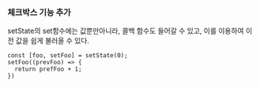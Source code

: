 ### 체크박스 기능 추가
setState의 set함수에는 값뿐만아니라, 콜백 함수도 들어갈 수 있고, 이를 이용하여 이전 값을 쉽게 불러올 수 있다.
```tsx
const [foo, setFoo] = setState(0);
setFoo((prevFoo) => {
  return prefFoo + 1;
})
```